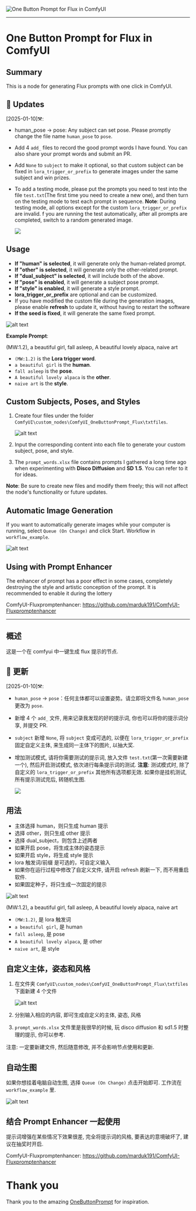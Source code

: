 ![One Button Prompt for Flux in ComfyUI](https://github.com/billwuhao/ComfyUI_OneButtonPrompt_Flux/blob/master/images/example.png)

---

# One Button Prompt for Flux in ComfyUI

## Summary

This is a node for generating Flux prompts with one click in ComfyUI.

## 📣 Updates

[2025-01-10]⚒️: 

- human_pose → pose: Any subject can set pose. Please promptly change the file name `human_pose` to `pose`.

- Add 4 `add_` files to record the good prompt words I have found. You can also share your prompt words and submit an PR.

- Add `None` to `subject` to make it optional, so that custom subject can be fixed in `lora_trigger_or_prefix` to generate images under the same subject and win prizes.

- To add a testing mode, please put the prompts you need to test into the file `test.txt`(The first time you need to create a new one), and then turn on the testing mode to test each prompt in sequence. **Note**: During testing mode, all options except for the custom `lora_trigger_or_prefix` are invalid. f you are running the test automatically, after all prompts are completed, switch to a random generated image.

  ![](https://github.com/billwuhao/ComfyUI_OneButtonPrompt_Flux/blob/master/images/2025-01-10_12-07-54.png)

## Usage

- **If "human" is selected**, it will generate only the human-related prompt.
- **If "other" is selected**, it will generate only the other-related prompt.
- **If "dual_subject" is selected**, it will include both of the above.
- **If "pose" is enabled**, it will generate a subject pose prompt.
- **If "style" is enabled**, it will generate a style prompt.
- **lora_trigger_or_prefix** are optional and can be customized.
- If you have modified the custom file during the generation images, please enable **refresh** to update it, without having to restart the software
- **If the seed is fixed**, it will generate the same fixed prompt.

![alt text](https://github.com/billwuhao/ComfyUI_OneButtonPrompt_Flux/blob/master/images/image-1.png)

**Example Prompt**:  

(MW:1.2), a beautiful girl, fall asleep, A beautiful lovely alpaca, naive art

- `(MW:1.2)` is the **Lora trigger word**.
- `a beautiful girl` is the **human**.
- `fall asleep` is the **pose**.
- `A beautiful lovely alpaca` is the **other**.
- `naive art` is the **style**.

## Custom Subjects, Poses, and Styles

1. Create four files under the folder `ComfyUI\custom_nodes\ComfyUI_OneButtonPrompt_Flux\txtfiles`.

   ![alt text](https://github.com/billwuhao/ComfyUI_OneButtonPrompt_Flux/blob/master/images/image.png)

2. Input the corresponding content into each file to generate your custom subject, pose, and style.

3. The `prompt_words.xlsx` file contains prompts I gathered a long time ago when experimenting with **Disco Diffusion** and **SD 1.5**. You can refer to it for ideas.

**Note**: Be sure to create new files and modify them freely; this will not affect the node's functionality or future updates.

## Automatic Image Generation

If you want to automatically generate images while your computer is running, select `Queue (On Change)` and click Start. Workflow in `workflow_example`.

![alt text](https://github.com/billwuhao/ComfyUI_OneButtonPrompt_Flux/blob/master/images/image-2.png)

## Using with Prompt Enhancer

The enhancer of prompt has a poor effect in some cases, completely destroying the style and artistic conception of the prompt. It is recommended to enable it during the lottery

ComfyUI-Fluxpromptenhancer: https://github.com/marduk191/ComfyUI-Fluxpromptenhancer

---

## 概述

这是一个在 comfyui 中一键生成 flux 提示的节点.

## 📣 更新

[2025-01-10]⚒️: 

- `human_pose` → `pose`：任何主体都可以设置姿势。请立即将文件名 `human_pose` 更改为 `pose`.

- 新增 4 个 `add_` 文件, 用来记录我发现的好的提示词, 你也可以将你的提示词分享, 并提交 PR.

- `subject` 新增 `None`, 将 `subject` 变成可选的, 以便在 `lora_trigger_or_prefix` 固定自定义主体, 来生成同一主体下的图片, 以抽大奖.

- 增加测试模式, 请将你需要测试的提示词, 放入文件 `test.txt`(第一次需要新建一个), 然后开启测试模式, 依次进行每条提示词的测试. **注意**: 测试模式时, 除了自定义的 `lora_trigger_or_prefix` 其他所有选项都无效. 如果你是挂机测试, 所有提示测试完后, 转随机生图.

  ![](https://github.com/billwuhao/ComfyUI_OneButtonPrompt_Flux/blob/master/images/2025-01-10_12-07-54.png)

## 用法

- 主体选择 human，则只生成 human 提示
- 选择 other，则只生成 other 提示
- 选择 dual_subject，则包含上述两者
- 如果开启 pose，将生成主体的姿态提示
- 如果开启 style，将生成 style 提示
- lora 触发词/前缀 是可选的，可自定义输入
- 如果你在运行过程中修改了自定义文件, 请开启 refresh 刷新一下, 而不用重启软件.
- 如果固定种子，将只生成一次固定的提示

![alt text](https://github.com/billwuhao/ComfyUI_OneButtonPrompt_Flux/blob/master/images/image-1.png)

(MW:1.2), a beautiful girl, fall asleep, A beautiful lovely alpaca, naive art

- `(MW:1.2)`, 是 lora 触发词
- `a beautiful girl`, 是 human
- `fall asleep`, 是 pose
- `A beautiful lovely alpaca`, 是 other
- `naive art`, 是 style

## 自定义主体，姿态和风格

1. 在文件夹 `ComfyUI\custom_nodes\ComfyUI_OneButtonPrompt_Flux\txtfiles` 下面新建 4 个文件

   ![alt text](https://github.com/billwuhao/ComfyUI_OneButtonPrompt_Flux/blob/master/images/image.png)

2. 分别输入相应的内容, 即可生成自定义的主体, 姿态, 风格

3. `prompt_words.xlsx` 文件里是我很早的时候, 玩 disco diffusion 和 sd1.5 时整理的提示, 你可以参考.

注意: 一定要新建文件, 然后随意修改, 并不会影响节点使用和更新.

## 自动生图

如果你想挂着电脑自动生图, 选择 `Queue (On Change)` 点击开始即可. 工作流在 `workflow_example` 里.

![alt text](https://github.com/billwuhao/ComfyUI_OneButtonPrompt_Flux/blob/master/images/image-2.png)

## 结合 Prompt Enhancer 一起使用

提示词增强在某些情况下效果很差, 完全将提示词的风格, 要表达的意境破坏了, 建议在抽奖时开启.

ComfyUI-Fluxpromptenhancer: https://github.com/marduk191/ComfyUI-Fluxpromptenhancer

# Thank you

Thank you to the amazing [OneButtonPrompt](https://github.com/AIrjen/OneButtonPrompt) for inspiration.